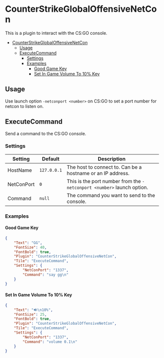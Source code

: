 # CounterStrikeGlobalOffensiveNetCon

This is a plugin to interact with the CS:GO console.

- [CounterStrikeGlobalOffensiveNetCon](#counterstrikeglobaloffensivenetcon)
  - [Usage](#usage)
  - [ExecuteCommand](#executecommand)
    - [Settings](#settings)
    - [Examples](#examples)
      - [Good Game Key](#good-game-key)
      - [Set In Game Volume To 10% Key](#set-in-game-volume-to-10-key)

## Usage
Use launch option `-netconport <number>` on CS:GO to set a port number for netcon to listen on.

## ExecuteCommand
Send a command to the CS:GO console.

### Settings
| Setting    | Default     | Description                                                            |
| ---------- | ----------- | ---------------------------------------------------------------------- |
| HostName   | `127.0.0.1` | The host to connect to. Can be a hostname or an IP address.            |
| NetConPort | `0`         | This is the port number from the `-netconport <number>` launch option. |
| Command    | `null`      | The command you want to send to the console.                           |

### Examples

#### Good Game Key
```json
{
    "Text": "GG",
    "FontSize": 40,
    "FontBold": true,
    "Plugin": "CounterStrikeGlobalOffensiveNetCon",
    "Tile": "ExecuteCommand",
    "Settings": {
        "NetConPort": "1337",
        "Command": "say gg\n"
    }
}
```

#### Set In Game Volume To 10% Key
```json
{
    "Text": "🔊\n10%",
    "FontSize": 25,
    "FontBold": true,
    "Plugin": "CounterStrikeGlobalOffensiveNetCon",
    "Tile": "ExecuteCommand",
    "Settings": {
        "NetConPort": "1337",
        "Command": "volume 0.1\n"
    }
}
```
